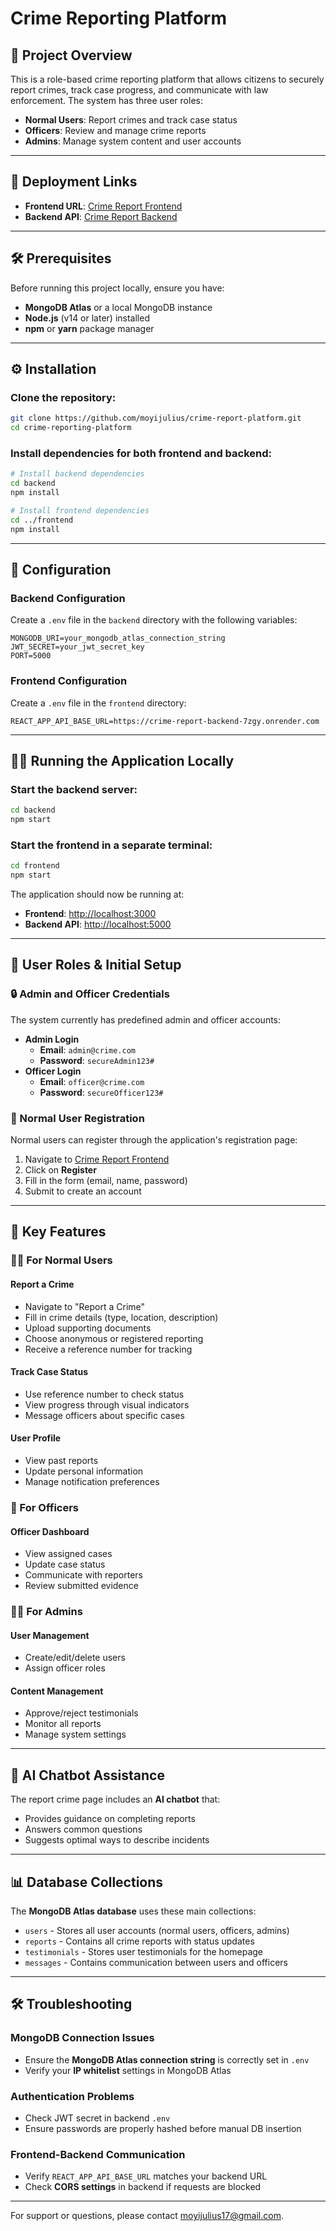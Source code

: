 # Crime Reporting Platform

## 📌 Project Overview
This is a role-based crime reporting platform that allows citizens to securely report crimes, track case progress, and communicate with law enforcement. The system has three user roles:

- **Normal Users**: Report crimes and track case status
- **Officers**: Review and manage crime reports
- **Admins**: Manage system content and user accounts

---

## 🚀 Deployment Links
- **Frontend URL**: [Crime Report Frontend](https://crime-report-fronted.vercel.app/)
- **Backend API**: [Crime Report Backend](https://crime-report-backend-7zgy.onrender.com)

---

## 🛠️ Prerequisites
Before running this project locally, ensure you have:

- **MongoDB Atlas** or a local MongoDB instance
- **Node.js** (v14 or later) installed
- **npm** or **yarn** package manager

---

## ⚙️ Installation
### Clone the repository:
```bash
git clone https://github.com/moyijulius/crime-report-platform.git
cd crime-reporting-platform
```

### Install dependencies for both frontend and backend:
```bash
# Install backend dependencies
cd backend
npm install

# Install frontend dependencies
cd ../frontend
npm install
```

---

## 🔧 Configuration
### Backend Configuration
Create a `.env` file in the `backend` directory with the following variables:
```plaintext
MONGODB_URI=your_mongodb_atlas_connection_string
JWT_SECRET=your_jwt_secret_key
PORT=5000
```

### Frontend Configuration
Create a `.env` file in the `frontend` directory:
```plaintext
REACT_APP_API_BASE_URL=https://crime-report-backend-7zgy.onrender.com
```

---

## 🏃‍♂️ Running the Application Locally
### Start the backend server:
```bash
cd backend
npm start
```

### Start the frontend in a separate terminal:
```bash
cd frontend
npm start
```

The application should now be running at:
- **Frontend**: [http://localhost:3000](http://localhost:3000)
- **Backend API**: [http://localhost:5000](http://localhost:5000)

---

## 👥 User Roles & Initial Setup
### 🔒 Admin and Officer Credentials
The system currently has predefined admin and officer accounts:
- **Admin Login**
  - **Email**: `admin@crime.com`
  - **Password**: `secureAdmin123#`
- **Officer Login**
  - **Email**: `officer@crime.com`
  - **Password**: `secureOfficer123#`

### 🔄 Normal User Registration
Normal users can register through the application's registration page:
1. Navigate to [Crime Report Frontend](https://crime-report-fronted.vercel.app/)
2. Click on **Register**
3. Fill in the form (email, name, password)
4. Submit to create an account

---

## 🌟 Key Features
### 👨‍💼 For Normal Users
#### Report a Crime
- Navigate to "Report a Crime"
- Fill in crime details (type, location, description)
- Upload supporting documents
- Choose anonymous or registered reporting
- Receive a reference number for tracking

#### Track Case Status
- Use reference number to check status
- View progress through visual indicators
- Message officers about specific cases

#### User Profile
- View past reports
- Update personal information
- Manage notification preferences

### 🥷 For Officers
#### Officer Dashboard
- View assigned cases
- Update case status
- Communicate with reporters
- Review submitted evidence

### 👨‍⚖️ For Admins
#### User Management
- Create/edit/delete users
- Assign officer roles

#### Content Management
- Approve/reject testimonials
- Monitor all reports
- Manage system settings

---

## 🤖 AI Chatbot Assistance
The report crime page includes an **AI chatbot** that:
- Provides guidance on completing reports
- Answers common questions
- Suggests optimal ways to describe incidents

---

## 📊 Database Collections
The **MongoDB Atlas database** uses these main collections:
- `users` - Stores all user accounts (normal users, officers, admins)
- `reports` - Contains all crime reports with status updates
- `testimonials` - Stores user testimonials for the homepage
- `messages` - Contains communication between users and officers

---

## 🛠️ Troubleshooting
### MongoDB Connection Issues
- Ensure the **MongoDB Atlas connection string** is correctly set in `.env`
- Verify your **IP whitelist** settings in MongoDB Atlas

### Authentication Problems
- Check JWT secret in backend `.env`
- Ensure passwords are properly hashed before manual DB insertion

### Frontend-Backend Communication
- Verify `REACT_APP_API_BASE_URL` matches your backend URL
- Check **CORS settings** in backend if requests are blocked

---

For support or questions, please contact moyijulius17@gmail.com.

